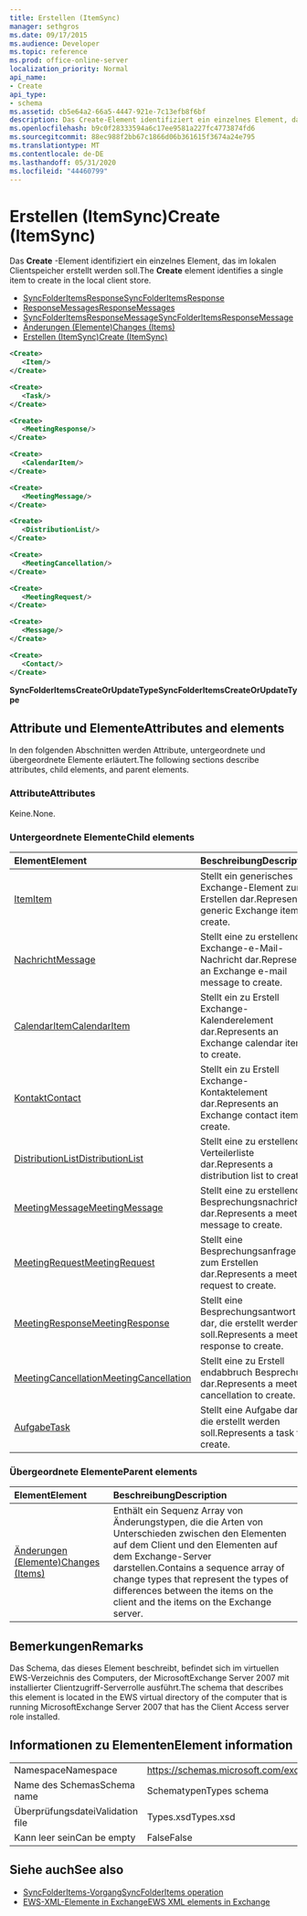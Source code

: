 ```yaml
---
title: Erstellen (ItemSync)
manager: sethgros
ms.date: 09/17/2015
ms.audience: Developer
ms.topic: reference
ms.prod: office-online-server
localization_priority: Normal
api_name:
- Create
api_type:
- schema
ms.assetid: cb5e64a2-66a5-4447-921e-7c13efb8f6bf
description: Das Create-Element identifiziert ein einzelnes Element, das im lokalen Clientspeicher erstellt werden soll.
ms.openlocfilehash: b9c0f28333594a6c17ee9581a227fc4773874fd6
ms.sourcegitcommit: 88ec988f2bb67c1866d06b361615f3674a24e795
ms.translationtype: MT
ms.contentlocale: de-DE
ms.lasthandoff: 05/31/2020
ms.locfileid: "44460799"
---
```

# <a name="create-itemsync"></a><span data-ttu-id="a9752-103">Erstellen (ItemSync)</span><span class="sxs-lookup"><span data-stu-id="a9752-103">Create (ItemSync)</span></span>

<span data-ttu-id="a9752-104">Das **Create** -Element identifiziert ein einzelnes Element, das im lokalen Clientspeicher erstellt werden soll.</span><span class="sxs-lookup"><span data-stu-id="a9752-104">The **Create** element identifies a single item to create in the local client store.</span></span> 
  
- [<span data-ttu-id="a9752-105">SyncFolderItemsResponse</span><span class="sxs-lookup"><span data-stu-id="a9752-105">SyncFolderItemsResponse</span></span>](syncfolderitemsresponse.md) 
- [<span data-ttu-id="a9752-106">ResponseMessages</span><span class="sxs-lookup"><span data-stu-id="a9752-106">ResponseMessages</span></span>](responsemessages.md) 
- [<span data-ttu-id="a9752-107">SyncFolderItemsResponseMessage</span><span class="sxs-lookup"><span data-stu-id="a9752-107">SyncFolderItemsResponseMessage</span></span>](syncfolderitemsresponsemessage.md) 
- [<span data-ttu-id="a9752-108">Änderungen (Elemente)</span><span class="sxs-lookup"><span data-stu-id="a9752-108">Changes (Items)</span></span>](changes-items.md) 
- [<span data-ttu-id="a9752-109">Erstellen (ItemSync)</span><span class="sxs-lookup"><span data-stu-id="a9752-109">Create (ItemSync)</span></span>](create-itemsync.md)
  
```xml
<Create>
   <Item/>
</Create>
```

```xml
<Create>
   <Task/> 
</Create>
```

```xml
<Create>
   <MeetingResponse/>
</Create>
```

```xml
<Create>
   <CalendarItem/>
</Create>
```

```xml
<Create>
   <MeetingMessage/>
</Create>
```

```xml
<Create>
   <DistributionList/>
</Create>
```

```xml
<Create>
   <MeetingCancellation/>
</Create>
```

```xml
<Create>
   <MeetingRequest/> 
</Create>
```

```xml
<Create>
   <Message/> 
</Create>
```

```xml
<Create>
   <Contact/> 
</Create>
```

<span data-ttu-id="a9752-110">**SyncFolderItemsCreateOrUpdateType**</span><span class="sxs-lookup"><span data-stu-id="a9752-110">**SyncFolderItemsCreateOrUpdateType**</span></span>

## <a name="attributes-and-elements"></a><span data-ttu-id="a9752-111">Attribute und Elemente</span><span class="sxs-lookup"><span data-stu-id="a9752-111">Attributes and elements</span></span>

<span data-ttu-id="a9752-112">In den folgenden Abschnitten werden Attribute, untergeordnete und übergeordnete Elemente erläutert.</span><span class="sxs-lookup"><span data-stu-id="a9752-112">The following sections describe attributes, child elements, and parent elements.</span></span>
  
### <a name="attributes"></a><span data-ttu-id="a9752-113">Attribute</span><span class="sxs-lookup"><span data-stu-id="a9752-113">Attributes</span></span>

<span data-ttu-id="a9752-114">Keine.</span><span class="sxs-lookup"><span data-stu-id="a9752-114">None.</span></span>
  
### <a name="child-elements"></a><span data-ttu-id="a9752-115">Untergeordnete Elemente</span><span class="sxs-lookup"><span data-stu-id="a9752-115">Child elements</span></span>

|<span data-ttu-id="a9752-116">**Element**</span><span class="sxs-lookup"><span data-stu-id="a9752-116">**Element**</span></span>|<span data-ttu-id="a9752-117">**Beschreibung**</span><span class="sxs-lookup"><span data-stu-id="a9752-117">**Description**</span></span>|
|:-----|:-----|
|[<span data-ttu-id="a9752-118">Item</span><span class="sxs-lookup"><span data-stu-id="a9752-118">Item</span></span>](item.md) <br/> |<span data-ttu-id="a9752-119">Stellt ein generisches Exchange-Element zum Erstellen dar.</span><span class="sxs-lookup"><span data-stu-id="a9752-119">Represents a generic Exchange item to create.</span></span>  <br/> |
|[<span data-ttu-id="a9752-120">Nachricht</span><span class="sxs-lookup"><span data-stu-id="a9752-120">Message</span></span>](message-ex15websvcsotherref.md) <br/> |<span data-ttu-id="a9752-121">Stellt eine zu erstellenden Exchange-e-Mail-Nachricht dar.</span><span class="sxs-lookup"><span data-stu-id="a9752-121">Represents an Exchange e-mail message to create.</span></span>  <br/> |
|[<span data-ttu-id="a9752-122">CalendarItem</span><span class="sxs-lookup"><span data-stu-id="a9752-122">CalendarItem</span></span>](calendaritem.md) <br/> |<span data-ttu-id="a9752-123">Stellt ein zu Erstell Exchange-Kalenderelement dar.</span><span class="sxs-lookup"><span data-stu-id="a9752-123">Represents an Exchange calendar item to create.</span></span>  <br/> |
|[<span data-ttu-id="a9752-124">Kontakt</span><span class="sxs-lookup"><span data-stu-id="a9752-124">Contact</span></span>](contact.md) <br/> |<span data-ttu-id="a9752-125">Stellt ein zu Erstell Exchange-Kontaktelement dar.</span><span class="sxs-lookup"><span data-stu-id="a9752-125">Represents an Exchange contact item to create.</span></span>  <br/> |
|[<span data-ttu-id="a9752-126">DistributionList</span><span class="sxs-lookup"><span data-stu-id="a9752-126">DistributionList</span></span>](distributionlist.md) <br/> |<span data-ttu-id="a9752-127">Stellt eine zu erstellende Verteilerliste dar.</span><span class="sxs-lookup"><span data-stu-id="a9752-127">Represents a distribution list to create.</span></span>  <br/> |
|[<span data-ttu-id="a9752-128">MeetingMessage</span><span class="sxs-lookup"><span data-stu-id="a9752-128">MeetingMessage</span></span>](meetingmessage.md) <br/> |<span data-ttu-id="a9752-129">Stellt eine zu erstellende Besprechungsnachricht dar.</span><span class="sxs-lookup"><span data-stu-id="a9752-129">Represents a meeting message to create.</span></span>  <br/> |
|[<span data-ttu-id="a9752-130">MeetingRequest</span><span class="sxs-lookup"><span data-stu-id="a9752-130">MeetingRequest</span></span>](meetingrequest.md) <br/> |<span data-ttu-id="a9752-131">Stellt eine Besprechungsanfrage zum Erstellen dar.</span><span class="sxs-lookup"><span data-stu-id="a9752-131">Represents a meeting request to create.</span></span>  <br/> |
|[<span data-ttu-id="a9752-132">MeetingResponse</span><span class="sxs-lookup"><span data-stu-id="a9752-132">MeetingResponse</span></span>](meetingresponse.md) <br/> |<span data-ttu-id="a9752-133">Stellt eine Besprechungsantwort dar, die erstellt werden soll.</span><span class="sxs-lookup"><span data-stu-id="a9752-133">Represents a meeting response to create.</span></span>  <br/> |
|[<span data-ttu-id="a9752-134">MeetingCancellation</span><span class="sxs-lookup"><span data-stu-id="a9752-134">MeetingCancellation</span></span>](meetingcancellation.md) <br/> |<span data-ttu-id="a9752-135">Stellt eine zu Erstell endabbruch Besprechung dar.</span><span class="sxs-lookup"><span data-stu-id="a9752-135">Represents a meeting cancellation to create.</span></span>  <br/> |
|[<span data-ttu-id="a9752-136">Aufgabe</span><span class="sxs-lookup"><span data-stu-id="a9752-136">Task</span></span>](task.md) <br/> |<span data-ttu-id="a9752-137">Stellt eine Aufgabe dar, die erstellt werden soll.</span><span class="sxs-lookup"><span data-stu-id="a9752-137">Represents a task to create.</span></span>  <br/> |
   
### <a name="parent-elements"></a><span data-ttu-id="a9752-138">Übergeordnete Elemente</span><span class="sxs-lookup"><span data-stu-id="a9752-138">Parent elements</span></span>

|<span data-ttu-id="a9752-139">**Element**</span><span class="sxs-lookup"><span data-stu-id="a9752-139">**Element**</span></span>|<span data-ttu-id="a9752-140">**Beschreibung**</span><span class="sxs-lookup"><span data-stu-id="a9752-140">**Description**</span></span>|
|:-----|:-----|
|[<span data-ttu-id="a9752-141">Änderungen (Elemente)</span><span class="sxs-lookup"><span data-stu-id="a9752-141">Changes (Items)</span></span>](changes-items.md) <br/> |<span data-ttu-id="a9752-142">Enthält ein Sequenz Array von Änderungstypen, die die Arten von Unterschieden zwischen den Elementen auf dem Client und den Elementen auf dem Exchange-Server darstellen.</span><span class="sxs-lookup"><span data-stu-id="a9752-142">Contains a sequence array of change types that represent the types of differences between the items on the client and the items on the Exchange server.</span></span>  <br/> |
   
## <a name="remarks"></a><span data-ttu-id="a9752-143">Bemerkungen</span><span class="sxs-lookup"><span data-stu-id="a9752-143">Remarks</span></span>

<span data-ttu-id="a9752-144">Das Schema, das dieses Element beschreibt, befindet sich im virtuellen EWS-Verzeichnis des Computers, der MicrosoftExchange Server 2007 mit installierter Clientzugriff-Serverrolle ausführt.</span><span class="sxs-lookup"><span data-stu-id="a9752-144">The schema that describes this element is located in the EWS virtual directory of the computer that is running MicrosoftExchange Server 2007 that has the Client Access server role installed.</span></span>
  
## <a name="element-information"></a><span data-ttu-id="a9752-145">Informationen zu Elementen</span><span class="sxs-lookup"><span data-stu-id="a9752-145">Element information</span></span>

|||
|:-----|:-----|
|<span data-ttu-id="a9752-146">Namespace</span><span class="sxs-lookup"><span data-stu-id="a9752-146">Namespace</span></span>  <br/> |https://schemas.microsoft.com/exchange/services/2006/types  <br/> |
|<span data-ttu-id="a9752-147">Name des Schemas</span><span class="sxs-lookup"><span data-stu-id="a9752-147">Schema name</span></span>  <br/> |<span data-ttu-id="a9752-148">Schematypen</span><span class="sxs-lookup"><span data-stu-id="a9752-148">Types schema</span></span>  <br/> |
|<span data-ttu-id="a9752-149">Überprüfungsdatei</span><span class="sxs-lookup"><span data-stu-id="a9752-149">Validation file</span></span>  <br/> |<span data-ttu-id="a9752-150">Types.xsd</span><span class="sxs-lookup"><span data-stu-id="a9752-150">Types.xsd</span></span>  <br/> |
|<span data-ttu-id="a9752-151">Kann leer sein</span><span class="sxs-lookup"><span data-stu-id="a9752-151">Can be empty</span></span>  <br/> |<span data-ttu-id="a9752-152">False</span><span class="sxs-lookup"><span data-stu-id="a9752-152">False</span></span>  <br/> |
   
## <a name="see-also"></a><span data-ttu-id="a9752-153">Siehe auch</span><span class="sxs-lookup"><span data-stu-id="a9752-153">See also</span></span>

- [<span data-ttu-id="a9752-154">SyncFolderItems-Vorgang</span><span class="sxs-lookup"><span data-stu-id="a9752-154">SyncFolderItems operation</span></span>](syncfolderitems-operation.md)
- [<span data-ttu-id="a9752-155">EWS-XML-Elemente in Exchange</span><span class="sxs-lookup"><span data-stu-id="a9752-155">EWS XML elements in Exchange</span></span>](ews-xml-elements-in-exchange.md)

